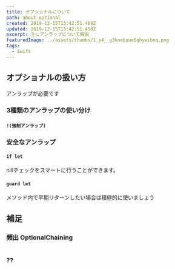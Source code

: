 ```yaml
---
title: オプショナルについて
path: about-optional
created: 2019-12-15T13:42:51.408Z
updated: 2019-12-15T13:42:51.458Z
excerpt: 主にアンラップについて解説
featuredImage: ../assets/thumbs/1_s4__g3knebuue6qhywibnq.png
tags:
  - Swift
---
```

## オプショナルの扱い方
アンラップが必要です
### 3種類のアンラップの使い分け
#### `!(強制アンラップ)`
### 安全なアンラップ
#### `if let`
nillチェックをスマートに行うことができます。
#### `guard let`
メソッド内で早期リターンしたい場合は積極的に使いましょう


##  補足
### 頻出 OptionalChaining
``` swift

```
### ??
``` swift

```
